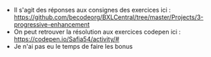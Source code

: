 - Il s'agit des réponses aux consignes des exercices ici : https://github.com/becodeorg/BXLCentral/tree/master/Projects/3-progressive-enhancement
- On peut retrouver la résolution aux exercices codepen ici : https://codepen.io/Safia54/activity/#
- Je n'ai pas eu le temps de faire les bonus

